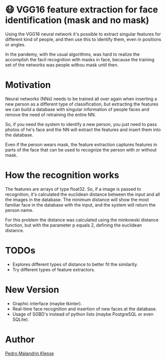 # 😷 VGG16 feature extraction for face identification (mask and no mask)

Using the VGG16 neural network it's possible to extract singular features for 
different kind of people, and then use this to identify them, even in 
positions or angles. 

In the pandemy, with the usual algorithms, was hard to realize the accomplish 
the facil recognition with masks in face, because the training set of the 
networks was people withou mask until then.

# Motivation

Neural networks (NNs) needs to be trained all over again when inserting a new 
person as a different type of classification, but extracting the features 
we can build a database with singular information of people faces and remove 
the need of retraining the entire NN.

So, if you need the system to identify a new person, you just need to pass 
photos of he's face and the NN will extract the features and insert them 
into the database.

Even if the person wears mask, the feature extraction captures features 
in parts of the face that can be used to recognize the person with or without 
mask.
 
# How the recognition works

The features are arrays of type float32. So, if a image is passed to 
recognition, it's calculated the euclidean distance between the input and 
all the images in the database. The minimum distance will show the most 
familiar face in the database with the input, and the system will return 
the person name.

For this problem the distance was calculated using the minkowski distance 
function, but with the parameter p equals 2, defining the euclidean 
distance.

# TODOs

* Explores different types of distance to better fit the similarity.
* Try different types of feature extractors.

# New Version

* Graphic interface (maybe tkinter).
* Real-time face recognition and insertion of new faces at the database.
* Usage of SGBD's instead of python lists (maybe PostgreSQL or even SQLite).

# Author

[Pedro Malandrin Klesse](www.github.com/Klesse)

